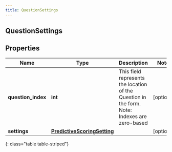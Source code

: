 ```yaml
---
title: QuestionSettings
---
```

## QuestionSettings

## Properties

|Name | Type | Description | Notes|
|------------ | ------------- | ------------- | -------------|
| **question_index** | **int** | This field represents the location of the Question in the form. Note: Indexes are zero-based | [optional] |
| **settings** | [**PredictiveScoringSetting**](PredictiveScoringSetting.html) |  | [optional] |
{: class="table table-striped"}


